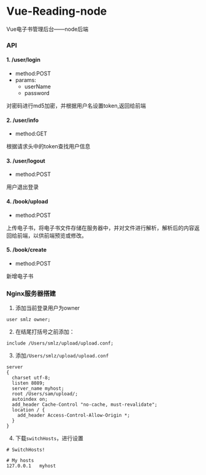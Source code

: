 # Vue-Reading-node
Vue电子书管理后台——node后端

### API
#### 1. /user/login
- method:POST
- params:
  - userName
  - password
  
对密码进行md5加密，并根据用户名设置token,返回给前端

#### 2. /user/info
- method:GET 

根据请求头中的token查找用户信息

#### 3. /user/logout
- method:POST 

用户退出登录

#### 4. /book/upload
- method:POST 

上传电子书，将电子书文件存储在服务器中，并对文件进行解析，解析后的内容返回给前端，以供前端预览或修改。

#### 5. /book/create 
- method:POST 

新增电子书

### Nginx服务器搭建
1. 添加当前登录用户为owner
```
user smlz owner;
```
2. 在结尾打括号之前添加：
```
include /Users/smlz/upload/upload.conf;
```
3. 添加`/Users/smlz/upload/upload.conf`
```
server
{ 
  charset utf-8;
  listen 8089;
  server_name myhost;
  root /Users/sam/upload/;
  autoindex on;
  add_header Cache-Control "no-cache, must-revalidate";
  location / { 
    add_header Access-Control-Allow-Origin *;
  }
}
```
4. 下载`switchHosts`，进行设置
```
# SwitchHosts!

# My hosts
127.0.0.1	myhost
```

